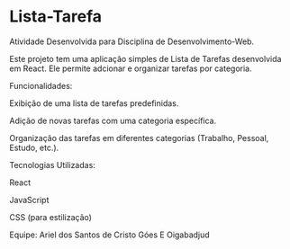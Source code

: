 # Lista-Tarefa

Atividade Desenvolvida para Disciplina de Desenvolvimento-Web.

Este projeto tem uma aplicação simples de Lista de Tarefas desenvolvida em React. Ele permite adcionar e organizar tarefas por categoria.


Funcionalidades:

Exibição de uma lista de tarefas predefinidas.

Adição de novas tarefas com uma categoria específica.

Organização das tarefas em diferentes categorias (Trabalho, Pessoal, Estudo, etc.).


Tecnologias Utilizadas:

React

JavaScript 

CSS (para estilização)



Equipe: Ariel dos Santos de Cristo Góes E Oigabadjud